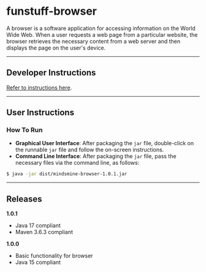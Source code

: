 # funstuff-browser #

A browser is a software application for accessing information on the World Wide Web. When a user requests a web page from a
particular website, the browser retrieves the necessary content from a web server and then displays the page on the user's device.

---

## Developer Instructions ##

[Refer to instructions here](../../README.md#developer-instructions).

---

## User Instructions ##

### How To Run ###

* **Graphical User Interface**: After packaging the `jar` file, double-click on the runnable `jar` file and follow the
on-screen instructions.
* **Command Line Interface**: After packaging the `jar` file, pass the necessary files via the command line, as follows:
```bash
$ java -jar dist/mindsmine-browser-1.0.1.jar
```

---

## Releases ##

**1.0.1**
* Java 17 compliant
* Maven 3.6.3 compliant

**1.0.0**
* Basic functionality for browser
* Java 15 compliant
